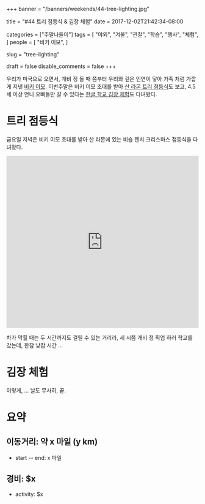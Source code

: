 +++
banner = "/banners/weekends/44-tree-lighting.jpg"

title = "#44 트리 점등식 & 김장 체험"
date = 2017-12-02T21:42:34-08:00

categories = ["주말나들이"]
tags = [
    "야외",
    "겨울",
    "관찰",
    "학습",
    "행사",
    "체험",
]
people = [
    "비키 이모",
]

slug = "tree-lighting"

draft = false
disable_comments = false
+++

우리가 미국으로 오면서, 개비 정 돌 때 쯤부터 우리와 깊은 인연이 닿아 가족 처럼
가깝게 지낸 [비키 이모](/people/비키-이모).
이번주말은 비키 이모 초대를 받아 [산 라몬 트리 점등식](#트리-점등식)도 보고,
4.5세 이상 언니 오빠들만 갈 수 있다는 [한글 학교 김장 체험](#김장-체험)도
다녀왔다.

<!--more-->

# 트리 점등식
금요일 저녁은 비키 이모 초대를 받아 산 라몬에 있는 비숍 렌치 크리스마스
점등식을 다녀왔다.

<iframe src="https://www.google.com/maps/embed?pb=!1m18!1m12!1m3!1d3154.19685333025!2d-121.95881408468269!3d37.76198217976175!2m3!1f0!2f0!3f0!3m2!1i1024!2i768!4f13.1!3m3!1m2!1s0x808ff282ef005db3%3A0x3624a4299fc9743!2sBishop+Ranch+1%2C+San+Ramon%2C+CA+94583!5e0!3m2!1sen!2sus!4v1512284178389"
width="100%" height="450" frameborder="0" style="border:0" allowfullscreen></iframe>

차가 막힐 때는 두 시간까지도 걸릴 수 있는 거리라, 세 시쯤 개비 정 픽업 하러
학교를 갔는데, 한참 낮잠 시간 …

# 김장 체험

이렇게, … 날도 무사히, 끝.

# 요약

## 이동거리: 약 x 마일 (y km)

- start -- end: x 마일

## 경비: $x

- activity: $x
